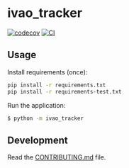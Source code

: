 
# ivao_tracker

[![codecov](https://codecov.io/gh/buehner/ivao_tracker/branch/main/graph/badge.svg?token=ivao_tracker_token_here)](https://codecov.io/gh/buehner/ivao_tracker)
[![CI](https://github.com/buehner/ivao_tracker/actions/workflows/main.yml/badge.svg)](https://github.com/buehner/ivao_tracker/actions/workflows/main.yml)

## Usage

Install requirements (once):
```bash
pip install -r requirements.txt
pip install -r requirements-test.txt
```

Run the application:

```bash
$ python -m ivao_tracker
```

## Development

Read the [CONTRIBUTING.md](CONTRIBUTING.md) file.
